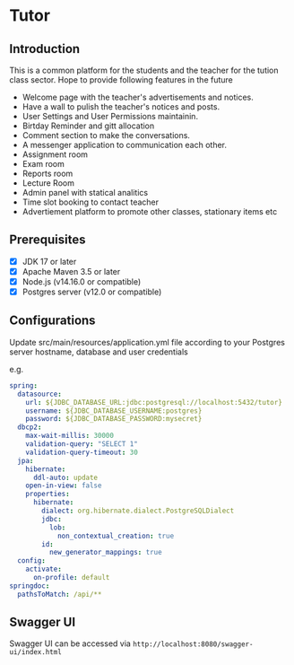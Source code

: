 # Tutor

## Introduction

This is a common platform for the students and the teacher for the tution class sector. Hope to provide following features in the future  

-  Welcome page with the teacher's advertisements and notices. 
-  Have a wall to pulish the teacher's notices and posts.
-  User Settings and User Permissions maintainin.
-  Birtday Reminder and gitt allocation
-  Comment section to make the conversations.
-  A messenger application to communication each other. 
-  Assignment room  
-  Exam room
-  Reports room  
-  Lecture Room  
-  Admin panel with statical analitics
-  Time slot booking to contact teacher 
-  Advertiement platform to promote other classes, stationary items etc 


## Prerequisites

- [x] JDK 17 or later 
- [x] Apache Maven 3.5 or later 
- [x] Node.js (v14.16.0 or compatible)
- [x] Postgres server (v12.0 or compatible)

## Configurations

Update src/main/resources/application.yml file according to your Postgres server hostname, database and user credentials

e.g.
```yml
spring:
  datasource:
    url: ${JDBC_DATABASE_URL:jdbc:postgresql://localhost:5432/tutor}
    username: ${JDBC_DATABASE_USERNAME:postgres}
    password: ${JDBC_DATABASE_PASSWORD:mysecret}
  dbcp2:
    max-wait-millis: 30000
    validation-query: "SELECT 1"
    validation-query-timeout: 30
  jpa:
    hibernate:
      ddl-auto: update
    open-in-view: false
    properties:
      hibernate:
        dialect: org.hibernate.dialect.PostgreSQLDialect
        jdbc:
          lob:
            non_contextual_creation: true
        id:
          new_generator_mappings: true
  config:
    activate:
      on-profile: default
springdoc:
  pathsToMatch: /api/**
```

## Swagger UI

Swagger UI can be accessed via `http://localhost:8080/swagger-ui/index.html`

